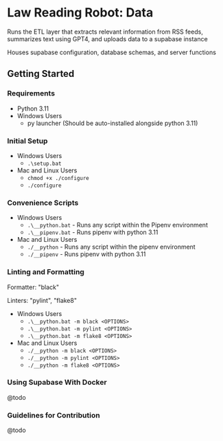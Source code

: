 # Law Reading Robot: Data

Runs the ETL layer that extracts relevant information from RSS feeds, summarizes text using GPT4, and uploads data to a supabase instance 

Houses supabase configuration, database schemas, and server functions

## Getting Started

### Requirements
* Python 3.11
* Windows Users
    * py launcher (Should be auto-installed alongside python 3.11)

### Initial Setup
* Windows Users
    * `.\setup.bat`
* Mac and Linux Users
    * `chmod +x ./configure`
    * `./configure`

### Convenience Scripts
* Windows Users
    * `.\__python.bat` - Runs any script within the Pipenv environment
    * `.\__pipenv.bat` - Runs pipenv with python 3.11
* Mac and Linux Users
    * `./__python` - Runs any script within the pipenv environment
    * `./__pipenv` - Runs pipenv with python 3.11

### Linting and Formatting

Formatter: "black"

Linters: "pylint", "flake8"

* Windows Users
    * `.\__python.bat -m black <OPTIONS>`
    * `.\__python.bat -m pylint <OPTIONS>`
    * `.\__python.bat -m flake8 <OPTIONS>`
* Mac and Linux Users
    * `./__python -m black <OPTIONS>`
    * `./__python -m pylint <OPTIONS>`
    * `./__python -m flake8 <OPTIONS>`

### Using Supabase With Docker
@todo

### Guidelines for Contribution
@todo

